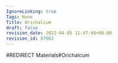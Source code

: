 ```yaml
---
IgnoreLinking: true
Tags: None
Title: Orichalcum
draft: false
revision_date: 2022-04-05 11:47:40+00:00
revision_id: 87962
---
```


#REDIRECT Materials#Orichalcum